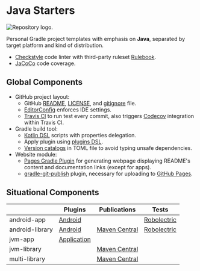 # Java Starters

![Repository logo.](https://github.com/hendraanggrian/java-starters/raw/assets/logo.png)

Personal Gradle project templates with emphasis on **Java**, separated by target
platform and kind of distribution.

- [Checkstyle](https://checkstyle.sourceforge.io/) code linter with third-party
  ruleset [Rulebook](https://github.com/hendraanggrian/rulebook/).
- [JaCoCo](https://docs.gradle.org/current/userguide/jacoco_plugin.html) code
  coverage.

## Global Components

- GitHub project layout:
  - GitHub [README](https://docs.github.com/en/repositories/managing-your-repositorys-settings-and-features/customizing-your-repository/about-readmes/),
    [LICENSE](https://docs.github.com/en/repositories/managing-your-repositorys-settings-and-features/customizing-your-repository/licensing-a-repository/),
    and [gitignore](https://docs.github.com/en/get-started/getting-started-with-git/ignoring-files/)
    file.
  - [EditorConfig](https://editorconfig.org/) enforces IDE settings.
  - [Travis CI](https://travis-ci.com/) to run test every commit, also triggers
    [Codecov](https://about.codecov.io/) integration within Travis CI.
- Gradle build tool:
  - [Kotlin DSL](https://docs.gradle.org/current/userguide/kotlin_dsl.html)
    scripts with properties delegation.
  - Apply plugin using [plugins DSL](https://docs.gradle.org/current/userguide/plugins.html).
  - [Version catalogs](https://docs.gradle.org/current/userguide/platforms.html)
    in TOML file to avoid typing unsafe dependencies.
- Website module:
  - [Pages Gradle Plugin](https://github.com/hendraanggrian/pages-gradle-plugin/)
    for generating webpage displaying README's content and documentation links
    (except for apps).
  - [gradle-git-publish](https://github.com/ajoberstar/gradle-git-publish/)
    plugin, necessary for uploading to [GitHub Pages](https://pages.github.com/).

## Situational Components

| | Plugins | Publications | Tests |
| --- | --- | --- | --- |
| android-app | [Android] | | [Robolectric] |
| android-library | [Android] | [Maven Central] | [Robolectric] |
| jvm-app | [Application] | | |
| jvm-library | | [Maven Central] | |
| multi-library | | [Maven Central] | |

[Application]: https://docs.gradle.org/current/userguide/application_plugin.html
[Android]: https://developer.android.com/studio/build/
[Maven Central]: https://search.maven.org/
[Robolectric]: http://robolectric.org/
